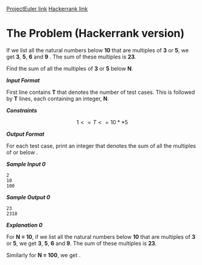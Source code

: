 [ProjectEuler link](https://projecteuler.net/problem=1)
[Hackerrank link](https://www.hackerrank.com/contests/projecteuler/challenges/euler001/problem?isFullScreen=true)

# The Problem (Hackerrank version)

If we list all the natural numbers below **10** that are multiples of **3** or **5**, we get **3**, **5**, **6** and **9** . The sum of these multiples is **23**.

Find the sum of all the multiples of **3** or **5** below **N**.

***Input Format***

First line contains **T** that denotes the number of test cases. This is followed by **T** lines, each containing an integer, **N**.

***Constraints***

```math
1 <= T <= 10**5 
```

***Output Format***

For each test case, print an integer that denotes the sum of all the multiples of  or  below .

***Sample Input 0***
```
2
10
100
```
***Sample Output 0***
```
23
2318
```
***Explanation 0***

For **N = 10**, if we list all the natural numbers below **10** that are multiples of **3** or **5**, we get **3**, **5**, **6** and **9**. The sum of these multiples is **23**.

Similarly for **N = 100**, we get .

